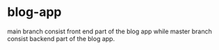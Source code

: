 # blog-app

main branch consist front end part of the blog app while master branch consist backend part of the blog app.
